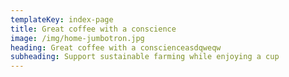 ```yaml
---
templateKey: index-page
title: Great coffee with a conscience
image: /img/home-jumbotron.jpg
heading: Great coffee with a conscienceasdqweqw
subheading: Support sustainable farming while enjoying a cup
---
```


